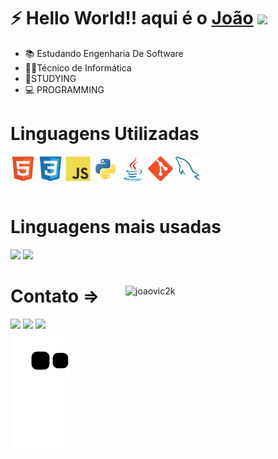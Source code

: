<h1>⚡ Hello World!! aqui é o <a href="https://github.com/joaovic2k">João</a> <img src="https://raw.githubusercontent.com/iampavangandhi/iampavangandhi/master/gifs/Hi.gif" width="30px"></h1> 

- 📚 Estudando Engenharia De Software
- 👨‍🎓Técnico de Informática 
- 🎒STUDYING 
- 💻 PROGRAMMING
<div>
  <h1>Linguagens Utilizadas</h1>
  <img align="center" alt="joaovic2k-HTML" width="40" src="https://raw.githubusercontent.com/devicons/devicon/master/icons/html5/html5-original.svg">
  <img align="center" alt="joaovic2k-CSS" width="40" src="https://raw.githubusercontent.com/devicons/devicon/master/icons/css3/css3-original.svg">
  <img align="center" alt="joaovic2k-Js" width="40" src="https://raw.githubusercontent.com/devicons/devicon/master/icons/javascript/javascript-original.svg">
  <img align="center" alt="joaovic2k-Python" width="40" src="https://raw.githubusercontent.com/devicons/devicon/master/icons/python/python-original.svg">
  <img align="center" alt="joaovic2k-Java" width="40" src="https://raw.githubusercontent.com/devicons/devicon/master/icons/java/java-original.svg">
  <img align="center" alt="joaovic2k-Git" width="40"  src="https://github.com/alexandresaints/alexandresaints/blob/main/Profile--GitHubAuxiliaryFiles/git-plain.svg"/>
  <img align="center" alt="joaovic2k-myslq" width="40"  src="https://github.com/alexandresaints/alexandresaints/blob/main/Profile--GitHubAuxiliaryFiles/mysql-plain.svg"/>
</div>   
<br>
<div>
  <h1>Linguagens mais usadas</h1>
  <img height="180em" src="https://github-readme-stats.vercel.app/api/top-langs/?username=joaovic2k&layout=compact&langs_count=7&theme=chartreuse-dark"/>
  <img height="180em" src="https://github-readme-stats.vercel.app/api?username=joaovic2k&show_icons=true&theme=chartreuse-dark&include_all_commits=true&count_private=true"/>
</div>
<div>
  <img align="right" alt="joaovic2k" height="300" width="320" src="https://i.pinimg.com/originals/25/f5/0b/25f50bca01a360d940cf512d2b336871.gif">
<div>
  <h1>Contato =></h1>
  <a href="https://instagram.com/joaovic2k" target="_blank"><img src="https://img.shields.io/badge/-Instagram-%23E4405F?style=for-the-badge&logo=instagram&logoColor=white" target="_blank"></a>
  <a href = "mailto:joaovictorca2004@gmail.com"><img src="https://img.shields.io/badge/-Gmail-%23333?style=for-the-badge&logo=gmail&logoColor=white" target="_blank"></a>
  <a href="https://www.linkedin.com/in/joão-victor-carvalho-alves-790116213/" target="_blank"><img src="https://img.shields.io/badge/-LinkedIn-%230077B5?style=for-the-badge&logo=linkedin&logoColor=white" target="_blank"></a>
<br>
  <img src="https://github.com/joaovic2k/joaovic2k/blob/output/github-contribution-grid-snake.svg">
</div>
